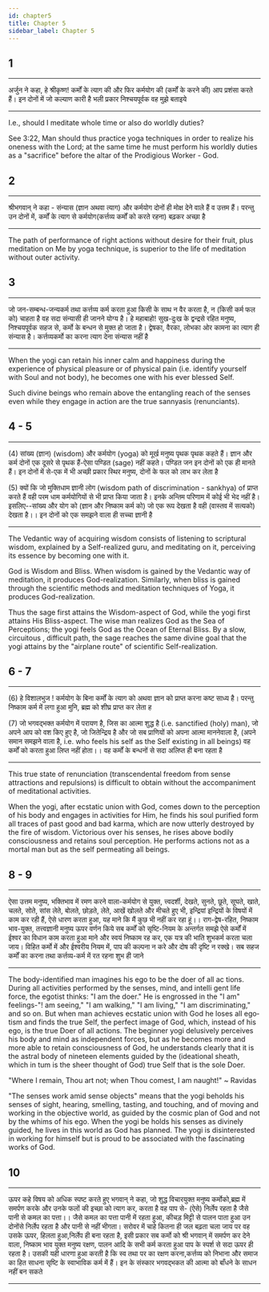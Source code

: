```yaml
---
id: chapter5
title: Chapter 5
sidebar_label: Chapter 5
---
```


## 1

---

अर्जुन ने कहा, हे श्रीकृष्ण! कर्मों के त्याग की और फिर
कर्मयोग की (कर्मों के करने की) आप प्रशंसा करते हैं। इन दोनों में
जो कल्याण कारी है भली प्रकार निश्चयपूर्वक वह मुझे बताइये

---

I.e., should I meditate whole time or also do worldly duties?

See 3:22, Man should thus practice yoga techniques in order to realize his oneness with the Lord; at the same time he must perform his worldly duties as a "sacrifice" before the altar of the Prodigious Worker - God.

## 2

---

श्रीभगवान्‌ ने कहा - संन्यास (ज्ञान अथवा त्याग) और
कर्मयोग दोनों
ही मोक्ष देने वाले हैं व उत्तम हैं। परन्तु उन दोनों में, कर्मों के त्याग से कर्मयोग(कर्त्तव्य कर्मों को करते रहना) बढ़कर अच्छा है

---

The path of performance of right actions without desire for their fruit, plus meditation on Me by yoga technique, is superior to the life of meditation without outer activity.

## 3

---

जो जन-सम्बन्ध-जन्यकर्म तथा कर्त्तव्य कर्म करता हुआ किसी के साथ न वैर करता है, न (किसी कर्म फल को) चाहता है वह सदा संन्यासी ही जानने योग्य है। हे महाबाहो! सुख-दुःख के द्वन्द्रसे रहित मनुष्य, निश्चयपूर्वक सहज से, कर्मो के बन्धन से मुक्त हो जाता है। द्वेषका, वैरका, लोभका ओर कामना का त्याग ही संन्यास है। कर्त्तव्यकर्मो
का करना त्याग देना संन्यास नहीं है

---

When the yogi can retain his inner calm and happiness during the experience of physical pleasure or of physical pain (i.e. identify yourself with Soul and not body), he becomes one with his ever blessed Self.

Such divine beings who remain above the entangling reach of the senses even while they engage in action are the true sannyasis (renunciants).

## 4 - 5

---

(4) सांख्य (ज्ञान) (wisdom) और कर्मयोग (yoga) को मूर्ख मनुष्य पृथक पृथक कहते हैं। ज्ञान और कर्म दोनों एक दूसरे से पृथक हैं-ऐसा पण्डित (sage) नहीं कहते। पण्डित जन इन दोनों को एक ही मानते हैं। इन दोनों में से-एक में
भी अच्छी प्रकार स्थिर मनुष्य, दोनों के फल को लाभ कर लेता है

(5) क्यों कि जो मुक्तिधाम ज्ञानी लोग (wisdom path of discrimination - sankhya) of प्राप्त करते हैं वही परम धाम कर्मयोगियों से भी प्राप्त किया जाता है। इनके अन्तिम परिणाम में कोई भी भेद नहीं है। इसलिए--सांख्य और योग को (ज्ञान और निष्काम कर्म को) जो एक रूप देखता है वही (वास्तव में सत्यको) देखता है।। इन दोनों को एक समझने वाला ही सच्चा ज्ञानी है

---

The Vedantic way of acquiring wisdom consists of listening to scriptural wisdom, explained by a Self-realized guru, and meditating on it, perceiving its essence by becoming one with it.

God is Wisdom and Bliss. When wisdom is gained by the Vedantic way of meditation, it produces God-realization. Similarly, when bliss is gained through the scientific methods and meditation techniques of Yoga, it produces God-realization.

Thus the sage first attains the Wisdom-aspect of God, while the yogi first attains His Bliss-aspect. The wise man realizes God as the Sea of Perceptions; the yogi feels God as the Ocean of Eternal Bliss. By a slow, circuitous , difficult path, the sage reaches the same divine goal that the yogi attains by the "airplane route" of scientific Self-realization.

## 6 - 7

---

(6) हे विशालभुज ! कर्मयोग के बिना कर्मों के त्याग को अथवा ज्ञान
को प्राप्त करना कष्ट साध्य है। परन्तु निष्काम कर्म में लगा हुआ मुनि,
ब्रह्म को शीघ्र प्राप्त कर लेता ह

(7) जो भगवद्भक्‍त कर्मयोग में परायण
है, जिस का आत्मा शुद्ध है (i.e. sanctified (holy) man), जो अपने आप को वश किए हुए है, जो जितेन्द्रिय है और जो सब प्राणियों को अपना आत्मा माननेवाला है, (अपने
समान समझने वाला है, i.e. who feels his self as the Self existing in all beings) वह कर्मों को करता हुआ लिप्त नहीं होता।।
वह कर्मों के बन्धनों से सदा अलिप्त ही बना रहता है

---

This true state of renunciation (transcendental freedom from sense attractions and repulsions) is difficult to obtain without the accompaniment of meditational activities.

When the yogi, after ecstatic union with God, comes down to the perception of his body and engages in activities for Him, he finds his soul purified form all traces of past good and bad karma, which are now utterly destroyed by the fire of wisdom. Victorious over his senses, he rises above bodily consciousness and retains soul perception. He performs actions not as a mortal man but as the self permeating all beings.

## 8 - 9

---

ऐसा उत्तम मनुष्य, भक्तिभाव में रमण करने वाला-कर्मयोग से युक्त, त्त्वदर्शी, देखते, सुनते, छूते, सूघते, खाते, चलते, सोते, सांस लेते, बोलते, छोड़ते, लेते, आखें खोलते और मीचते हुए भी, इन्द्रियां इन्द्रियों के विषयों में काम कर रही हैं, ऐसे धारण करता हुआ,
यह माने कि मैं कुछ भी नहीं कर रहा हूं।। राग-द्वेष-रहित, निष्काम
भाव-युक्त, तत्त्वज्ञानी मनुष्य ऊपर वर्णन किये सब कर्मों को
सृष्टि-नियम के अन्तर्गत समझे ऐसे कर्मों में ईश्वर का विधान काम करता
हुआ माने और स्वयं निष्काम रह कर, एक यत्र की भाति शुभकर्म करता
चला जाय। विहित कर्मो में और ईश्वरीय नियम में, पाप की कल्पना
न करे और दोष की दृष्टि न रक्खे। सब सहज कर्मों का करना तथा
कर्त्तव्य-कर्म में रत रहना शुभ ही जाने

---

The body-identified man imagines his ego to be the doer of all ac­ tions. During all activities performed by the senses, mind, and intelli­ gent life force, the egotist thinks: "I am the doer." He is engrossed in the "I am" feelings-"! am seeing," "I am walking," "I am living," "I am discriminating," and so on.
But when man achieves ecstatic union with God he loses all ego­ tism and finds the true Self, the perfect image of God, which, instead of his ego, is the true Doer of all actions. The beginner yogi delusively perceives his body and mind as independent forces, but as he becomes more and more able to retain consciousness of God, he understands clearly that it is the astral body of nineteen elements guided by the (ideational sheath, which in tum is the sheer thought of God) true Self that is the sole Doer.

"Where I remain, Thou art not; when Thou comest, I am naught!" ~ Ravidas

"The senses work amid sense objects" means that the yogi be­holds his senses of sight, hearing, smelling, tasting, and touching, and of moving and working in the objective world, as guided by the cos­mic plan of God and not by the whims of his ego. When the yogi be­ holds his senses as divinely guided, he lives in this world as God has planned. The yogi is disinterested in working for himself but is proud
to be associated with the fascinating works of God.

## 10

---

ऊपर कहे विषय को अधिक स्पष्ट करते हुए भगवान्‌ ने कहा,
जो शुद्ध विचारयुक्‍त मनुष्य कर्मोको,ब्रह्म में समर्पण करके और उनके
फलों की इच्छा को त्याग कर, करता है वह पाप से- (ऐसे) निर्लेप रहता
है जैसे पानी से कमल का पत्ता।। जैसे कमल का पत्ता पानी में रहता हुआ, कीचड़ मिट्टी से पालन पाता हुआ उन दोनोंसे निर्लेप रहता है
और पानी से नहीं भीगता। सरोवर में चाहे कितना ही जल बढ़ता चला
जाय पर वह उसके ऊपर, हिलता हुआ,निर्लेप ही बना रहता है, इसी
प्रकार सब कर्मो को श्री भगवान्‌ में समर्पण कर देने वाला, निष्काम भाव
युक्त मनुष्य रक्षण, पालन आदि के सभी कर्म करता हुआ पाप के स्पर्श
से सदा ऊपर ही रहता है। उसकी यही धारणा हुआ करती है कि स्व
तथा पर का रक्षण करना,कर्त्तव्य को निभाना और समाज का हित
साधना सृष्टि के स्वाभाविक कर्म में हैं। इन के संस्कार भगवद्भकत की
आत्मा को बाँधने के साधन नहीं बन सकते

---
